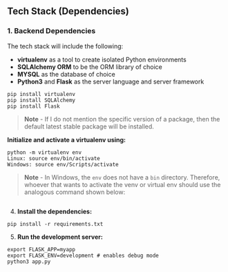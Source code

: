 ## Tech Stack (Dependencies)

### 1. Backend Dependencies
The tech stack will include the following:
 * **virtualenv** as a tool to create isolated Python environments
 * **SQLAlchemy ORM** to be the ORM library of choice
 * **MYSQL** as the database of choice
 * **Python3** and **Flask** as the server language and server framework

```
pip install virtualenv
pip install SQLAlchemy
pip install Flask
```
> **Note** - If I do not mention the specific version of a package, then the default latest stable package will be installed. 

**Initialize and activate a virtualenv using:**
```
python -m virtualenv env
Linux: source env/bin/activate
Windows: source env/Scripts/activate
```
>**Note** - In Windows, the `env` does not have a `bin` directory. Therefore, whoever that wants to activate the venv or virtual env should use the analogous command shown below:
```

```

4. **Install the dependencies:**
```
pip install -r requirements.txt
```

5. **Run the development server:**
```
export FLASK_APP=myapp
export FLASK_ENV=development # enables debug mode
python3 app.py
```
